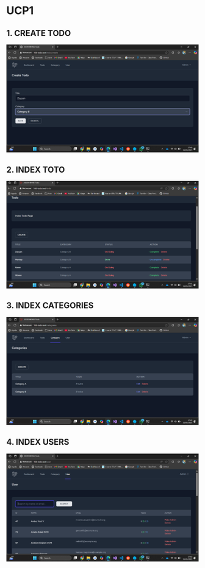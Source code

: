  # UCP1
 
 ## 1. CREATE TODO
 ![alt text](<Screenshoot/ucp1/Screenshot 2025-05-15 174104.png>)

 ## 2. INDEX TOTO
 ![alt text](<Screenshoot/ucp1/Screenshot 2025-05-15 174122.png>)

 ## 3. INDEX CATEGORIES
 ![alt text](<Screenshoot/ucp1/Screenshot 2025-05-15 174204.png>)

 ## 4. INDEX USERS
 ![alt text](<Screenshoot/ucp1/Screenshot 2025-05-15 174220.png>)